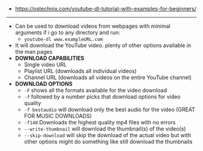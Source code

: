 

- <https://ostechnix.com/youtube-dl-tutorial-with-examples-for-beginners/>

---

- Can be used to download videos from webpages with minimal arguments if i go to any directory and run:
  - `youtube-dl www.exampleURL.com`
- It will download the YouTube video. plenty of other options available in the man pages
- **DOWNLOAD CAPABILITIES**
  - Single video URL
  - Playlist URL (downloads all individual videos)
  - Channel URL (downloads all videos on the entire YouTube channel)
- **DOWNLOAD OPTIONS**
  - `-F` shows all the formats available for the video download
  - `-f` followed by a number picks that download options for video quality
  - `-f bestaudio` will download only the best audio for the video (GREAT FOR MUSIC DOWNLOADS)
  - `-f140` Downloads the highest quality mp4 files with no errors
  - `--write-thumbnail` will download the thumbnail(s) of the video(s)
  - `--skip-download` will skip the download of the actual video but with other options might do something like still download the thumbnails
